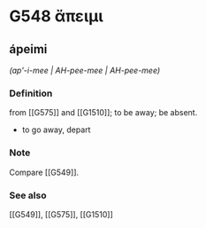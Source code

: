 # G548 ἄπειμι

## ápeimi

_(ap'-i-mee | AH-pee-mee | AH-pee-mee)_

### Definition

from [[G575]] and [[G1510]]; to be away; be absent.

- to go away, depart

### Note

Compare [[G549]].

### See also

[[G549]], [[G575]], [[G1510]]

